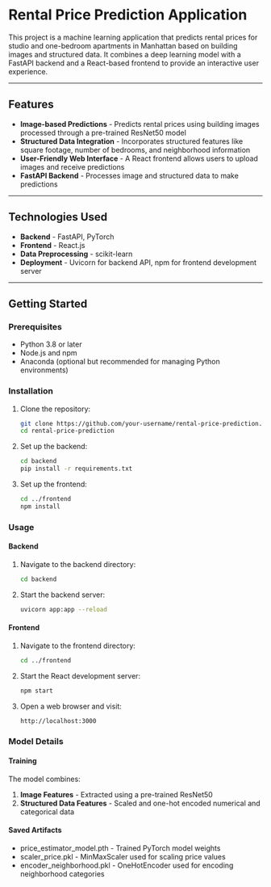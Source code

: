 # Rental Price Prediction Application

This project is a machine learning application that predicts rental prices for studio and one-bedroom apartments in Manhattan based on building images and structured data. It combines a deep learning model with a FastAPI backend and a React-based frontend to provide an interactive user experience.

---

## Features

- **Image-based Predictions** - Predicts rental prices using building images processed through a pre-trained ResNet50 model
- **Structured Data Integration** - Incorporates structured features like square footage, number of bedrooms, and neighborhood information
- **User-Friendly Web Interface** - A React frontend allows users to upload images and receive predictions
- **FastAPI Backend** - Processes image and structured data to make predictions

---

## Technologies Used

- **Backend** - FastAPI, PyTorch
- **Frontend** - React.js
- **Data Preprocessing** - scikit-learn
- **Deployment** - Uvicorn for backend API, npm for frontend development server

---

## Getting Started

### Prerequisites

- Python 3.8 or later
- Node.js and npm
- Anaconda (optional but recommended for managing Python environments)

### Installation

1. Clone the repository:
   ```bash
   git clone https://github.com/your-username/rental-price-prediction.git
   cd rental-price-prediction
2. Set up the backend:
   ```bash
   cd backend
   pip install -r requirements.txt
3. Set up the frontend:
   ```bash
   cd ../frontend
   npm install

### Usage
#### Backend
1. Navigate to the backend directory:
   ```bash
   cd backend
2. Start the backend server:
   ```bash
   uvicorn app:app --reload
#### Frontend
1. Navigate to the frontend directory:
   ```bash
   cd ../frontend
2. Start the React development server:
   ```bash
   npm start
3. Open a web browser and visit:
   ```bash
   http://localhost:3000

### Model Details
#### Training
The model combines:
1. **Image Features** - Extracted using a pre-trained ResNet50
2. **Structured Data Features** - Scaled and one-hot encoded numerical and categorical data
#### Saved Artifacts
- price_estimator_model.pth - Trained PyTorch model weights
- scaler_price.pkl - MinMaxScaler used for scaling price values
- encoder_neighborhood.pkl - OneHotEncoder used for encoding neighborhood categories

